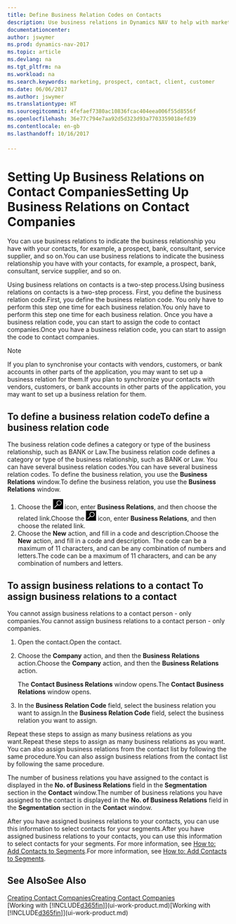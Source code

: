 ```yaml
---
title: Define Business Relation Codes on Contacts
description: Use business relations in Dynamics NAV to help with marketing and to indicate the business relationship you have with your  prospects, clients, and customers, for example, a bank or service supplier.
documentationcenter: 
author: jswymer
ms.prod: dynamics-nav-2017
ms.topic: article
ms.devlang: na
ms.tgt_pltfrm: na
ms.workload: na
ms.search.keywords: marketing, prospect, contact, client, customer
ms.date: 06/06/2017
ms.author: jswymer
ms.translationtype: HT
ms.sourcegitcommit: 4fefaef7380ac10836fcac404eea006f55d8556f
ms.openlocfilehash: 36e77c794e7aa92d5d323d93a7703359018efd39
ms.contentlocale: en-gb
ms.lasthandoff: 10/16/2017

---
```

# <a name="setting-up-business-relations-on-contact-companies"></a><span data-ttu-id="2a39a-103">Setting Up Business Relations on Contact Companies</span><span class="sxs-lookup"><span data-stu-id="2a39a-103">Setting Up Business Relations on Contact Companies</span></span>
<span data-ttu-id="2a39a-104">You can use business relations to indicate the business relationship you have with your contacts, for example, a prospect, bank, consultant, service supplier, and so on.</span><span class="sxs-lookup"><span data-stu-id="2a39a-104">You can use business relations to indicate the business relationship you have with your contacts, for example, a prospect, bank, consultant, service supplier, and so on.</span></span>

<span data-ttu-id="2a39a-105">Using business relations on contacts is a two-step process.</span><span class="sxs-lookup"><span data-stu-id="2a39a-105">Using business relations on contacts is a two-step process.</span></span> <span data-ttu-id="2a39a-106">First, you define the business relation code.</span><span class="sxs-lookup"><span data-stu-id="2a39a-106">First, you define the business relation code.</span></span> <span data-ttu-id="2a39a-107">You only have to perform this step one time for each business relation.</span><span class="sxs-lookup"><span data-stu-id="2a39a-107">You only have to perform this step one time for each business relation.</span></span> <span data-ttu-id="2a39a-108">Once you have a business relation code, you can start to assign the code to contact companies.</span><span class="sxs-lookup"><span data-stu-id="2a39a-108">Once you have a business relation code, you can start to assign the code to contact companies.</span></span>

> [!NOTE]  
>   <span data-ttu-id="2a39a-109">If you plan to synchronise your contacts with vendors, customers, or bank accounts in other parts of the application, you may want to set up a business relation for them.</span><span class="sxs-lookup"><span data-stu-id="2a39a-109">If you plan to synchronize your contacts with vendors, customers, or bank accounts in other parts of the application, you may want to set up a business relation for them.</span></span>

## <a name="to-define-a-business-relation-code"></a><span data-ttu-id="2a39a-110">To define a business relation code</span><span class="sxs-lookup"><span data-stu-id="2a39a-110">To define a business relation code</span></span>
<span data-ttu-id="2a39a-111">The business relation code defines a category or type of the business relationship, such as BANK or Law.</span><span class="sxs-lookup"><span data-stu-id="2a39a-111">The business relation code defines a category or type of the business relationship, such as BANK or Law.</span></span> <span data-ttu-id="2a39a-112">You can have several business relation codes.</span><span class="sxs-lookup"><span data-stu-id="2a39a-112">You can have several business relation codes.</span></span> <span data-ttu-id="2a39a-113">To define the business relation, you use the **Business Relations** window.</span><span class="sxs-lookup"><span data-stu-id="2a39a-113">To define the business relation, you use the **Business Relations** window.</span></span>

1. <span data-ttu-id="2a39a-114">Choose the ![Search for Page or Report](media/ui-search/search_small.png "Search for Page or Report icon") icon, enter **Business Relations**, and then choose the related link.</span><span class="sxs-lookup"><span data-stu-id="2a39a-114">Choose the ![Search for Page or Report](media/ui-search/search_small.png "Search for Page or Report icon") icon, enter **Business Relations**, and then choose the related link.</span></span>
2. <span data-ttu-id="2a39a-115">Choose the **New** action, and fill in a code and description.</span><span class="sxs-lookup"><span data-stu-id="2a39a-115">Choose the **New** action, and fill in a code and description.</span></span> <span data-ttu-id="2a39a-116">The code can be a maximum of 11 characters, and can be any combination of numbers and letters.</span><span class="sxs-lookup"><span data-stu-id="2a39a-116">The code can be a maximum of 11 characters, and can be any combination of numbers and letters.</span></span>

## <span data-ttu-id="2a39a-117"><a name="AssignBusRelContact"></a> To assign business relations to a contact</span><span class="sxs-lookup"><span data-stu-id="2a39a-117"><a name="AssignBusRelContact"></a> To assign business relations to a contact</span></span>
<span data-ttu-id="2a39a-118">You cannot assign business relations to a contact person - only companies.</span><span class="sxs-lookup"><span data-stu-id="2a39a-118">You cannot assign business relations to a contact person - only companies.</span></span>

1. <span data-ttu-id="2a39a-119">Open the contact.</span><span class="sxs-lookup"><span data-stu-id="2a39a-119">Open the contact.</span></span>
2. <span data-ttu-id="2a39a-120">Choose the **Company** action, and then the **Business Relations** action.</span><span class="sxs-lookup"><span data-stu-id="2a39a-120">Choose the **Company** action, and then the **Business Relations** action.</span></span>

    <span data-ttu-id="2a39a-121">The **Contact Business Relations** window opens.</span><span class="sxs-lookup"><span data-stu-id="2a39a-121">The **Contact Business Relations** window opens.</span></span>
3. <span data-ttu-id="2a39a-122">In the **Business Relation Code** field, select the business relation you want to assign.</span><span class="sxs-lookup"><span data-stu-id="2a39a-122">In the **Business Relation Code** field, select the business relation you want to assign.</span></span>

<span data-ttu-id="2a39a-123">Repeat these steps to assign as many business relations as you want.</span><span class="sxs-lookup"><span data-stu-id="2a39a-123">Repeat these steps to assign as many business relations as you want.</span></span> <span data-ttu-id="2a39a-124">You can also assign business relations from the contact list by following the same procedure.</span><span class="sxs-lookup"><span data-stu-id="2a39a-124">You can also assign business relations from the contact list by following the same procedure.</span></span>

<span data-ttu-id="2a39a-125">The number of business relations you have assigned to the contact is displayed in the **No. of Business Relations** field in the **Segmentation** section in the **Contact** window.</span><span class="sxs-lookup"><span data-stu-id="2a39a-125">The number of business relations you have assigned to the contact is displayed in the **No. of Business Relations** field in the **Segmentation** section in the **Contact** window.</span></span>

<span data-ttu-id="2a39a-126">After you have assigned business relations to your contacts, you can use this information to select contacts for your segments.</span><span class="sxs-lookup"><span data-stu-id="2a39a-126">After you have assigned business relations to your contacts, you can use this information to select contacts for your segments.</span></span> <span data-ttu-id="2a39a-127">For more information, see [How to: Add Contacts to Segments](marketing-add-contact-segment.md).</span><span class="sxs-lookup"><span data-stu-id="2a39a-127">For more information, see [How to: Add Contacts to Segments](marketing-add-contact-segment.md).</span></span>

## <a name="see-also"></a><span data-ttu-id="2a39a-128">See Also</span><span class="sxs-lookup"><span data-stu-id="2a39a-128">See Also</span></span>
[<span data-ttu-id="2a39a-129">Creating Contact Companies</span><span class="sxs-lookup"><span data-stu-id="2a39a-129">Creating Contact Companies</span></span>](marketing-create-contact-companies.md)  
<span data-ttu-id="2a39a-130">[Working with [!INCLUDE[d365fin](includes/d365fin_md.md)]](ui-work-product.md)</span><span class="sxs-lookup"><span data-stu-id="2a39a-130">[Working with [!INCLUDE[d365fin](includes/d365fin_md.md)]](ui-work-product.md)</span></span>

